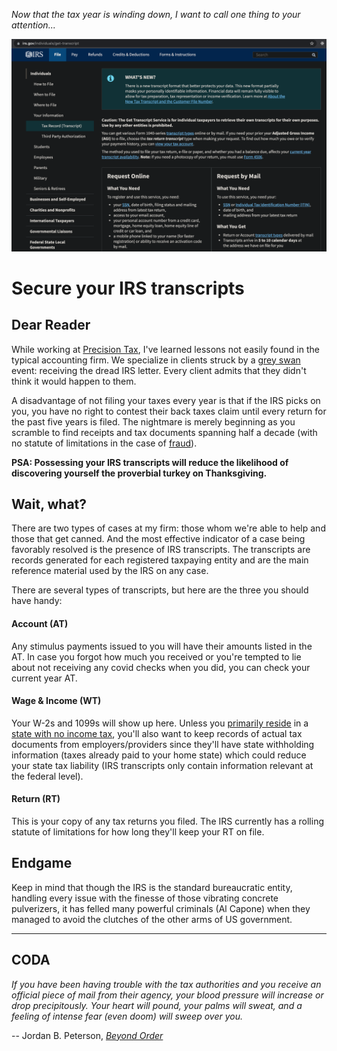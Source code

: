 _Now that the tax year is winding down, I want to call one thing to your attention..._

[![IRS Transcripts](../images/IRS-transcript.png "IRS Transcript Portal")](https://www.irs.gov/individuals/get-transcript)

# Secure your IRS transcripts

## Dear Reader

While working at [Precision Tax](https://www.precisiontax.com), I've learned lessons not easily found in the typical accounting firm. We specialize in clients struck by a [grey swan](https://www.investopedia.com/terms/g/grey-swan.asp#:~:text=Grey%20swan%20is%20a%20term,low%20perceived%20likelihood%20of%20happening) event: receiving the dread IRS letter. Every client admits that they didn't think it would happen to them.

A disadvantage of not filing your taxes every year is that if the IRS picks on you, you have no right to contest their back taxes claim until every return for the past five years is filed. The nightmare is merely beginning as you scramble to find receipts and tax documents spanning half a decade (with no statute of limitations in the case of [fraud](https://www.investopedia.com/terms/t/tax-fraud.asp#:~:text=Tax%20fraud%20essentially%20entails%20cheating,number%3B%20and%20not%20reporting%20income)).

**PSA: Possessing your IRS transcripts will reduce the likelihood of discovering yourself the proverbial turkey on Thanksgiving.**

## Wait, what?

There are two types of cases at my firm: those whom we're able to help and those that get canned. And the most effective indicator of a case being favorably resolved is the presence of IRS transcripts. The transcripts are records generated for each registered taxpaying entity and are the main reference material used by the IRS on any case.

There are several types of transcripts, but here are the three you should have handy:

#### Account (AT)

Any stimulus payments issued to you will have their amounts listed in the AT. In case you forgot how much you received or you're tempted to lie about not receiving any covid checks when you did, you can check your current year AT.

#### Wage & Income (WT)

Your W-2s and 1099s will show up here. Unless you [primarily reside](https://www.investopedia.com/terms/p/principalresidence.asp) in a [state with no income tax](https://www.investopedia.com/financial-edge/0210/7-states-with-no-income-tax.aspx), you'll also want to keep records of actual tax documents from employers/providers since they'll have state withholding information (taxes already paid to your home state) which could reduce your state tax liability (IRS transcripts only contain information relevant at the federal level).

#### Return (RT)

This is your copy of any tax returns you filed. The IRS currently has a rolling statute of limitations for how long they'll keep your RT on file.

## Endgame

Keep in mind that though the IRS is the standard bureaucratic entity, handling every issue with the finesse of those vibrating concrete pulverizers, it has felled many powerful criminals (Al Capone) when they managed to avoid the clutches of the other arms of US government.

---

## CODA

_If you have been having trouble with the tax authorities and you receive an official piece of mail from their agency, your blood pressure will increase or drop precipitously. Your heart will pound, your palms will sweat, and a feeling of intense fear (even doom) will sweep over you._

-- Jordan B. Peterson, [_Beyond Order_](https://www.amazon.com/Beyond-Order-More-Rules-Life/dp/0593084640)